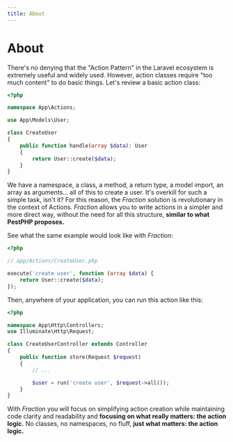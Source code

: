 ```yaml
---
title: About
---
```


# About

There's no denying that the "Action Pattern" in the Laravel ecosystem is extremely useful and widely used. However, action classes require "too much content" to do basic things. Let's review a basic action class:

```php
<?php

namespace App\Actions;

use App\Models\User;

class CreateUser
{
    public function handle(array $data): User
    {
        return User::create($data);
    }
}
```

We have a namespace, a class, a method, a return type, a model import, an array as arguments... all of this to create a user. It's overkill for such a simple task, isn't it? For this reason, the _Fraction_ solution is revolutionary in the context of Actions. _Fraction_ allows you to write actions in a simpler and more direct way, without the need for all this structure, **similar to what PestPHP proposes.**

See what the same example would look like with _Fraction_:

```php
<?php

// app/Actions/CreateUser.php

execute('create user', function (array $data) {
    return User::create($data);
});
```

Then, anywhere of your application, you can run this action like this:

```php
<?php

namespace App\Http\Controllers;
use Illuminate\Http\Request;

class CreateUserController extends Controller
{
    public function store(Request $request)
    {
        // ...

        $user = run('create user', $request->all());
    }
}
```

With _Fraction_ you will focus on simplifying action creation while maintaining code clarity and readability and **focusing on what really matters: the action logic.** No classes, no namespaces, no fluff, **just what matters: the action logic.**
